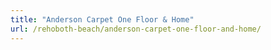```yaml
---
title: "Anderson Carpet One Floor & Home"
url: /rehoboth-beach/anderson-carpet-one-floor-and-home/
---
```

